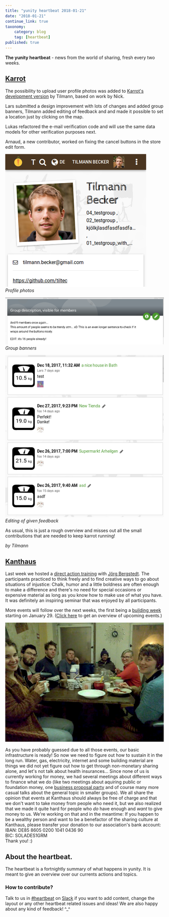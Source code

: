 ```yaml
---
title: "yunity heartbeat 2018-01-21"
date: "2018-01-21"
continue_link: true
taxonomy:
    category: blog
    tag: [heartbeat]
published: true
---
```


**The yunity heartbeat** - news from the world of sharing, fresh every two weeks.

## [Karrot](https://karrot.world)

The possibility to upload user profile photos was added to [Karrot's development version](https://dev.karrot.world) by Tilmann, based on work by Nick.

Lars submitted a design improvement with lots of changes and added group banners, Tilmann added editing of feedback and and made it possible to set a location just by clicking on the map.

Lukas refactored the e-mail verification code and will use the same data models for other verification purposes next.

Arnaud, a new contributor, worked on fixing the cancel buttons in the store edit form.

![](1karrot-profile-pictures.png)
<br>_Profile photos_

![](2karrot-group-banner.png)
<br>_Group banners_

![](3karrot-feedback-editing.png)
<br>_Editing of given feedback_

As usual, this is just a rough overview and misses out all the small contributions that are needed to keep karrot running!

_by Tilmann_

## [Kanthaus](https://kanthaus.online)
Last week we hosted a [direct action training](https://kanthaus.online/events/2018-01-15_direct-action) with [Jörg Bergstedt](https://de.wikipedia.org/wiki/J%C3%B6rg_Bergstedt). The participants practiced to think freely and to find creative ways to go about situations of injustice: Chalk, humor and a little boldness are often enough to make a difference and there's no need for special occasions or expensive material as long as you know how to make use of what you have. It was definitely an inspiring seminar that was enjoyed by all participants.

More events will follow over the next weeks, the first being a [building week](https://kanthaus.online/events/2018-01-29_building-week) starting on January 29. ([Click here](https://kanthaus.online/events/upcoming) to get an overview of upcoming events.)

![](couplesTable.jpg)

As you have probably guessed due to all those events, our basic infrastructure is ready! So now we need to figure out how to sustain it in the long run. Water, gas, electricity, internet and some building material are things we did not yet figure out how to get through non-monetary sharing alone, and let's not talk about health insurances...
Since none of us is currently working for money, we had several meetings about different ways to finance what we do (like two meetings about aquiring public or foundation money, one [business proposal party](https://gitlab.com/kanthaus/kanthaus-public/blob/master/2018-01-13_businessParty.md) and of course many more casual talks about the general topic in smaller groups). We all share the opinion that events at Kanthaus should always be free of charge and that we don't want to take money from people who need it, but we also realized that we made it quite hard for people who _do_ have enough and _want_ to give money to us. We're working on that and in the meantime: If you happen to be a wealthy person and want to be a benefactor of the sharing culture at Kanthaus, please transfer your donation to our association's bank account:  
IBAN: DE85 8605 0200 1041 0436 90  
BIC: SOLADES1GRM  
Thank you! :)

## About the heartbeat.
The heartbeat is a fortnightly summary of what happens in yunity. It is meant to give an overview over our currents actions and topics.

### How to contribute?
Talk to us in [#heartbeat](https://yunity.slack.com/messages/heartbeat/) on [Slack](https://slackin.yunity.org) if you want to add content, change the layout or any other heartbeat related issues and ideas! We are also happy about any kind of feedback! ^_^
